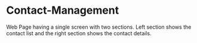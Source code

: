 # Contact-Management
Web Page having a single screen with two sections. Left section shows the contact list and the right section shows the contact details.

